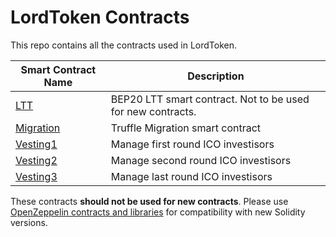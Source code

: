 # LordToken Contracts

This repo contains all the contracts used in LordToken.

| Smart Contract Name                                                   | Description                                                                                   |
| --------------------------------------------------------------------- | ----------------------------------------------------------------------------------------------|
| [LTT](./contracts/LTT.sol)                                            | BEP20 LTT smart contract. Not to be used for new contracts.                                   |
| [Migration](./contracts/Migrations.sol)                               | Truffle Migration smart contract                                                              |
| [Vesting1](./contracts/Vesting1.sol)                                  | Manage first round ICO investisors                                                            |
| [Vesting2](./contracts/Vesting1.sol)                                  | Manage second round ICO investisors                                                           |
| [Vesting3](./contracts/Vesting1.sol)                                  | Manage last round ICO investisors                                                             |

These contracts **should not be used for new contracts**. Please use [OpenZeppelin contracts and libraries](https://github.com/OpenZeppelin/openzeppelin-contracts) for compatibility with new Solidity versions.
